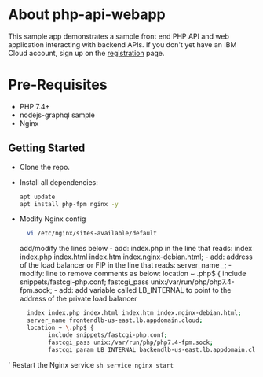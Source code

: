 # About php-api-webapp

This sample app demonstrates a sample front end PHP API and web application interacting with backend APIs.
If you don't yet have an IBM Cloud account, sign up on the [registration](https://cloud.ibm.com/registration/) page.

# Pre-Requisites
  - PHP 7.4+
  - nodejs-graphql sample
  - Nginx

## Getting Started

- Clone the repo.

- Install all dependencies:

    ```sh
    apt update
    apt install php-fpm nginx -y
    ```
- Modify Nginx config

    ```sh
      vi /etc/nginx/sites-available/default
    ```
    add/modify the lines below
      - add: index.php in the line that reads:   index index.php index.html index.htm index.nginx-debian.html;
      - add: address of the load balancer or FIP in the line that reads: server_name _;
      - modify: line to remove comments as below:
              location ~ \.php$ {
                      include snippets/fastcgi-php.conf;
                      fastcgi_pass unix:/var/run/php/php7.4-fpm.sock;
      - add: add variable called LB_INTERNAL to point to the address of the private load balancer

    ```sh
      index index.php index.html index.htm index.nginx-debian.html;
      server_name frontendlb-us-east.lb.appdomain.cloud;
      location ~ \.php$ {
            include snippets/fastcgi-php.conf;
            fastcgi_pass unix:/var/run/php/php7.4-fpm.sock;
            fastcgi_param LB_INTERNAL backendlb-us-east.lb.appdomain.cloud;
    ```

` Restart the Nginx service
    ```sh
      service nginx start
    ```